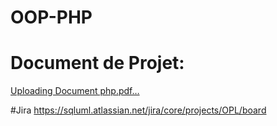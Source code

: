 # OOP-PHP

# Document de Projet:
[Uploading Document php.pdf…]()

#Jira
https://sqluml.atlassian.net/jira/core/projects/OPL/board
